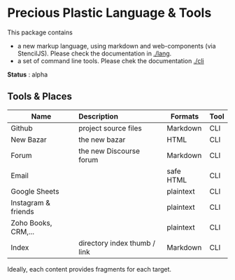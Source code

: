 # Precious Plastic Language & Tools

This package contains

- a new markup language, using markdown and web-components (via StencilJS). Please check the documentation in [./lang](./lang).
- a set of command line tools. Please chek the documentation [./cli](./cli)

**Status** : alpha

## Tools & Places

| Name | Description           | Formats  | Tool
| ------------- |:-------------| -----| ---|
| Github         | project source files     | Markdown | CLI
| New Bazar      | the new bazar            | HTML | CLI
| Forum | the new Discourse forum           | Markdown | CLI
| Email | | safe HTML | CLI
| Google Sheets | | plaintext | CLI
| Instagram & friends | | plaintext | CLI
| Zoho Books, CRM,... || plaintext | CLI
| Index | directory index thumb / link  | Markdown | CLI

Ideally, each content provides fragments for each target.
